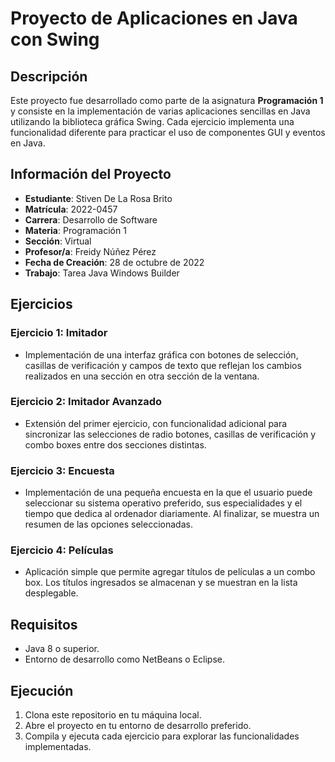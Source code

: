 # Proyecto de Aplicaciones en Java con Swing

## Descripción
Este proyecto fue desarrollado como parte de la asignatura **Programación 1** y consiste en la implementación de varias aplicaciones sencillas en Java utilizando la biblioteca gráfica Swing. Cada ejercicio implementa una funcionalidad diferente para practicar el uso de componentes GUI y eventos en Java.

## Información del Proyecto
- **Estudiante**: Stiven De La Rosa Brito
- **Matrícula**: 2022-0457
- **Carrera**: Desarrollo de Software
- **Materia**: Programación 1
- **Sección**: Virtual
- **Profesor/a**: Freidy Núñez Pérez
- **Fecha de Creación**: 28 de octubre de 2022
- **Trabajo**: Tarea Java Windows Builder

## Ejercicios

### Ejercicio 1: Imitador
- Implementación de una interfaz gráfica con botones de selección, casillas de verificación y campos de texto que reflejan los cambios realizados en una sección en otra sección de la ventana.
  
### Ejercicio 2: Imitador Avanzado
- Extensión del primer ejercicio, con funcionalidad adicional para sincronizar las selecciones de radio botones, casillas de verificación y combo boxes entre dos secciones distintas.

### Ejercicio 3: Encuesta
- Implementación de una pequeña encuesta en la que el usuario puede seleccionar su sistema operativo preferido, sus especialidades y el tiempo que dedica al ordenador diariamente. Al finalizar, se muestra un resumen de las opciones seleccionadas.

### Ejercicio 4: Películas
- Aplicación simple que permite agregar títulos de películas a un combo box. Los títulos ingresados se almacenan y se muestran en la lista desplegable.

## Requisitos
- Java 8 o superior.
- Entorno de desarrollo como NetBeans o Eclipse.

## Ejecución
1. Clona este repositorio en tu máquina local.
2. Abre el proyecto en tu entorno de desarrollo preferido.
3. Compila y ejecuta cada ejercicio para explorar las funcionalidades implementadas.
